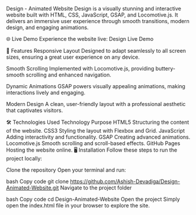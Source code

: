 Design - Animated Website
Design is a visually stunning and interactive website built with HTML, CSS, JavaScript, GSAP, and Locomotive.js. It delivers an immersive user experience through smooth transitions, modern design, and engaging animations.

🌐 Live Demo
Experience the website live: Design Live Demo

🚀 Features
Responsive Layout
Designed to adapt seamlessly to all screen sizes, ensuring a great user experience on any device.

Smooth Scrolling
Implemented with Locomotive.js, providing buttery-smooth scrolling and enhanced navigation.

Dynamic Animations
GSAP powers visually appealing animations, making interactions lively and engaging.

Modern Design
A clean, user-friendly layout with a professional aesthetic that captivates visitors.

🛠️ Technologies Used
Technology	Purpose
HTML5	Structuring the content of the website.
CSS3	Styling the layout with Flexbox and Grid.
JavaScript	Adding interactivity and functionality.
GSAP	Creating advanced animations.
Locomotive.js	Smooth scrolling and scroll-based effects.
GitHub Pages	Hosting the website online.
🖥️ Installation
Follow these steps to run the project locally:

Clone the repository
Open your terminal and run:

bash
Copy code
git clone https://github.com/Ashish-Devadiga/Design-Animated-Website.git
Navigate to the project folder

bash
Copy code
cd Design-Animated-Website
Open the project
Simply open the index.html file in your browser to explore the site.
